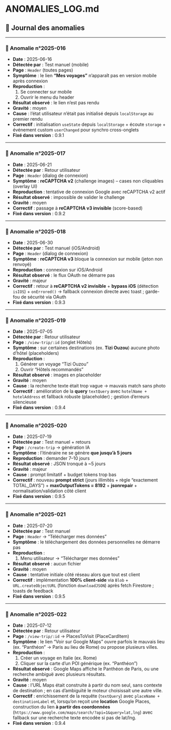 # ANOMALIES_LOG.md

## 🔧 Journal des anomalies

---

### 🐛 Anomalie n°2025-016
- **Date** : 2025-06-16
- **Détectée par** : Test manuel (mobile)
- **Page** : `Header` (toutes pages)
- **Symptôme** : le lien **“Mes voyages”** n’apparaît pas en version mobile après connexion
- **Reproduction** :
  1. Se connecter sur mobile
  2. Ouvrir le menu du header
- **Résultat observé** : le lien n’est pas rendu
- **Gravité** : moyen
- **Cause** : l’état utilisateur n’était pas initialisé depuis `localStorage` au premier rendu
- **Correctif** : initialisation `useState` depuis `localStorage` + écoute `storage` + événement custom `userChanged` pour synchro cross-onglets
- **Fixé dans version** : 0.9.1

---

### 🐛 Anomalie n°2025-017
- **Date** : 2025-06-21
- **Détectée par** : Retour utilisateur
- **Page** : `Header` (dialog de connexion)
- **Symptôme** : **reCAPTCHA v2** (challenge images) – cases non cliquables (overlay UI)
- **Reproduction** : tentative de connexion Google avec reCAPTCHA v2 actif
- **Résultat observé** : impossible de valider le challenge
- **Gravité** : moyen
- **Correctif** : passage à **reCAPTCHA v3 invisible** (score-based)
- **Fixé dans version** : 0.9.2

---

### 🐛 Anomalie n°2025-018
- **Date** : 2025-06-30
- **Détectée par** : Test manuel (iOS/Android)
- **Page** : `Header` (dialog de connexion)
- **Symptôme** : **reCAPTCHA v3** bloque la connexion sur mobile (jeton non renvoyé)
- **Reproduction** : connexion sur iOS/Android
- **Résultat observé** : le flux OAuth ne démarre pas
- **Gravité** : majeur
- **Correctif** : retour à **reCAPTCHA v2 invisible** + **bypass iOS** (détection `isIOS`) + `onErrored()` → fallback connexion directe avec toast ; garde-fou de sécurité via OAuth
- **Fixé dans version** : 0.9.3

---

### 🐛 Anomalie n°2025-019
- **Date** : 2025-07-05
- **Détectée par** : Retour utilisateur
- **Page** : `/view-trip/:id` (onglet Hôtels)
- **Symptôme** : sur certaines destinations (ex. **Tizi Ouzou**) aucune photo d’hôtel (placeholders)
- **Reproduction** :
  1. Générer un voyage “Tizi Ouzou”
  2. Ouvrir “Hôtels recommandés”
- **Résultat observé** : images en placeholder
- **Gravité** : moyen
- **Cause** : la recherche texte était trop vague → mauvais match sans photo
- **Correctif** : amélioration de la **query** `textQuery` avec `hotelName + hotelAddress` et fallback robuste (placeholder) ; gestion d’erreurs silencieuse
- **Fixé dans version** : 0.9.4

---

### 🐛 Anomalie n°2025-020
- **Date** : 2025-07-19
- **Détectée par** : Test manuel + retours
- **Page** : `/create-trip` → génération IA
- **Symptôme** : l’itinéraire ne se génère **que jusqu’à 5 jours**
- **Reproduction** : demander 7–10 jours
- **Résultat observé** : JSON tronqué à ~5 jours
- **Gravité** : majeur
- **Cause** : prompt limitatif + budget tokens trop bas
- **Correctif** : nouveau **prompt strict** (jours illimités + règle “exactement TOTAL_DAYS”) + **maxOutputTokens = 8192** + **jsonrepair** + normalisation/validation côté client
- **Fixé dans version** : 0.9.5

---

### 🐛 Anomalie n°2025-021
- **Date** : 2025-07-20
- **Détectée par** : Test manuel
- **Page** : `Header` → “Télécharger mes données”
- **Symptôme** : le téléchargement des données personnelles ne démarre pas
- **Reproduction** :
  1. Menu utilisateur → “Télécharger mes données”
- **Résultat observé** : aucun fichier
- **Gravité** : moyen
- **Cause** : tentative initiale côté réseau alors que tout est client
- **Correctif** : implémentation **100% client-side** via `Blob` + `URL.createObjectURL` (fonction `downloadJSON`) après fetch Firestore ; toasts de feedback
- **Fixé dans version** : 0.9.5

---

### 🐛 Anomalie n°2025-022
- **Date** : 2025-07-12
- **Détectée par** : Retour utilisateur
- **Page** : `/view-trip/:id` → PlacesToVisit (PlaceCardItem)
- **Symptôme** : le lien “Voir sur Google Maps” ouvre parfois le mauvais lieu (ex. “Panthéon” → Paris au lieu de Rome) ou propose plusieurs villes.
- **Reproduction** :
  1. Créer un voyage en Italie (ex. Rome)
  2. Cliquer sur la carte d’un POI générique (ex. “Panthéon”)
- **Résultat observé** : Google Maps affiche le Panthéon de Paris, ou une recherche ambiguë avec plusieurs résultats.
- **Gravité** : moyen
- **Cause** : l’URL Maps était construite à partir du nom seul, sans contexte de destination ; en cas d’ambiguïté le moteur choisissait une autre ville.
- **Correctif** : enrichissement de la requête (`textQuery`) avec `placeName + destinationLabel` et, lorsqu’on reçoit une **location** Google Places, construction du lien **à partir des coordonnées** (`https://www.google.com/maps/search/?api=1&query=lat,lng`) avec fallback sur une recherche texte encodée si pas de lat/lng.
- **Fixé dans version** : 0.9.4
